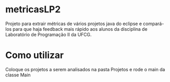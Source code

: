 # metricasLP2

Projeto para extrair métricas de vários projetos java do eclipse e compará-los para que haja feedback mais rápido
aos alunos da disciplina de Laboratório de Programação II da UFCG.


# Como utilizar

Coloque os projetos a serem analisados na pasta Projetos e rode o main da classe Main

